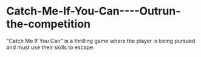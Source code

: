 # Catch-Me-If-You-Can----Outrun-the-competition
"Catch Me If You Can" is a thrilling game where the player is being pursued and must use their skills to escape.

